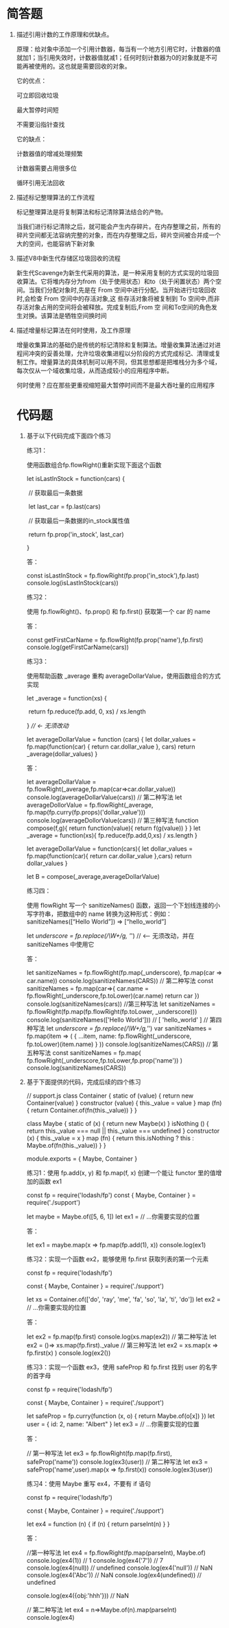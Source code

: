 # 简答题

1. 描述引用计数的工作原理和优缺点。

   原理：给对象中添加一个引用计数器，每当有一个地方引用它时，计数器的值就加1；当引用失效时，计数器值就减1；任何时刻计数器为0的对象就是不可能再被使用的。这也就是需要回收的对象。

   它的优点：

   可立即回收垃圾

   最大暂停时间短

   不需要沿指针查找

   

   它的缺点：

   计数器值的增减处理频繁

   计数器需要占用很多位

   循环引用无法回收

   

2. 描述标记整理算法的工作流程

   标记整理算法是将复制算法和标记清除算法结合的产物。

   当我们进行标记清除之后，就可能会产生内存碎片。在内存整理之前，所有的碎片空间都无法容纳完整的对象，而在内存整理之后，碎片空间被合并成一个大的空间，也能容纳下新对象

3. 描述V8中新生代存储区垃圾回收的流程

   新生代Scavenge为新生代采用的算法，是一种采用复制的方式实现的垃圾回收算法。它将堆内存分为from（处于使用状态）和to（处于闲置状态）两个空间。当我们分配对象时,先是在 From 空间中进行分配。当开始进行垃圾回收时,会检查 From 空间中的存活对象,这 些存活对象将被复制到 To 空间中,而非存活对象占用的空间将会被释放。完成复制后,From 空 间和To空间的角色发生对换。该算法是牺牲空间换时间

4. 描述增量标记算法在何时使用，及工作原理

    增量收集算法的基础仍是传统的标记清除和复制算法。增量收集算法通过对进程间冲突的妥善处理，允许垃圾收集进程以分阶段的方式完成标记、清理或复制工作。增量算法的具体机制可以用不同，但其思想都是把堆栈分为多个域，每次仅从一个域收集垃圾，从而造成较小的应用程序中断。

   何时使用？应在那些更重视缩短最大暂停时间而不是最大吞吐量的应用程序

   

   # 代码题

   1. 基于以下代码完成下面四个练习

      练习1：

      使用函数组合fp.flowRight()重新实现下面这个函数

      let isLastInStock = function(cars) {

      ​	// 获取最后一条数据

      ​	let last_car = fp.last(cars)

      ​	// 获取最后一条数据的in_stock属性值

      ​	return fp.prop('in_stock', last_car)

      }

      答：

      const isLastInStock = fp.flowRight(fp.prop('in_stock'),fp.last)
      console.log(isLastInStock(cars))

      

      练习2：

      使用 fp.flowRight()、fp.prop() 和 fp.first() 获取第一个 car 的 name

      答：

      const getFirstCarName = fp.flowRight(fp.prop('name'),fp.first) console.log(getFirstCarName(cars))

      

      练习3：

      使用帮助函数 _average 重构 averageDollarValue，使用函数组合的方式实现

      let _average = function(xs) {

      ​	return fp.reduce(fp.add, 0, xs) / xs.length

      } *// <- 无须改动*

      let averageDollarValue = function (cars) {
      	let dollar_values = fp.map(function(car) { return car.dollar_value }, cars)
      	return _average(dollar_values)
      }

      答：

      let averageDollarValue = fp.flowRight(_average,fp.map(car=>car.dollar_value))
      console.log(averageDollarValue(cars))
      // 第二种写法
      let averageDollorValue = fp.flowRight(_average, fp.map(fp.curry(fp.props)('dollar_value')))
      console.log(averageDollorValue(cars))
      // 第三种写法
      function compose(f,g){
          return function(value){
            return f(g(value))
          }
        }
        let _average = function(xs){
          fp.reduce(fp.add,0,xs) / xs.length
        }

        let averageDollarValue = function(cars){
          let dollar_values = fp.map(function(car){
            return car.dollar_value
          },cars)
          return dollar_values
        }

        let B = compose(_average,averageDollarValue)

      练习四：

      使用 flowRight 写一个 sanitizeNames() 函数，返回一个下划线连接的小写字符串，把数组中的 name 转换为这种形式：例如：sanitizeNames([“Hello World”]) => [“hello_world”]

      let _underscore = fp.replace(/\W+/g, '_') // <-- 无须改动，并在 sanitizeNames 中使用它

      答：

      let sanitizeNames = fp.flowRight(fp.map(_underscore), fp.map(car => car.name))
      console.log(sanitizeNames(CARS))
      // 第二种写法
      const sanitizeNames = fp.map(car=>{
          car.name = fp.flowRight(_underscore,fp.toLower)(car.name)
          return car
      })
      console.log(sanitizeNames(cars))
      //第三种写法
      let sanitizeNames = fp.flowRight(fp.map(fp.flowRight(fp.toLower, _underscore)))
      console.log(sanitizeNames(['Hello World'])) // [ 'hello_world' ]
      // 第四种写法
       let _underscore = fp.replace(/\W+/g,'_')
       var sanitizeNames = fp.map(item => (
           {
               ...item,
               name: fp.flowRight(_underscore, fp.toLower)(item.name)
           }
       ))
       console.log(sanitizeNames(CARS))
      // 第五种写法
       const sanitizeNames = fp.map(
           fp.flowRight(_underscore,fp.toLower,fp.prop('name'))
         )
       console.log(sanitizeNames(CARS))

      

   2. 基于下面提供的代码，完成后续的四个练习

      // support.js
      class Container {
        static of (value) {
          return new Container(value)
        }
        constructor (value) {
          this._value = value
        }
        map (fn) {
          return Container.of(fn(this._value))
        }
      }

      class Maybe {
        static of (x) {
          return new Maybe(x)
        }
        isNothing () {
          return this._value === null || this._value === undefined
        }
        constructor (x) {
          this._value = x
        }
        map (fn) {
          return this.isNothing ? this : Maybe.of(fn(this._value))
        }
      }

      module.exports = {
        Maybe,
        Container
      }

      练习1：使用 fp.add(x, y) 和 fp.map(f, x) 创建一个能让 functor 里的值增加的函数 ex1

      const fp = require('lodash/fp')
      const { Maybe, Container } = require('./support')

      let maybe = Maybe.of([5, 6, 1])
      let ex1 = // ...你需要实现的位置

      答：

      let ex1 = maybe.map(x => fp.map(fp.add(1), x))
      console.log(ex1)

      

      练习2：实现一个函数 ex2，能够使用 fp.first 获取列表的第一个元素

      const fp = require('lodash/fp')

      const { Maybe, Container } = require('./support')

      let xs = Container.of(['do', 'ray', 'me', 'fa', 'so', 'la', 'ti', 'do'])
      let ex2 = // ...你需要实现的位置

      答：

      let ex2 = fp.map(fp.first)
      console.log(xs.map(ex2))
      // 第二种写法
      let ex2 = ()=> xs.map(fp.first)._value
      // 第三种写法
      let ex2 = xs.map(x => fp.first(x) ) 
      console.log(ex2())

      

      练习3：实现一个函数 ex3，使用 safeProp 和 fp.first 找到 user 的名字的首字母

      const fp = require('lodash/fp')

      const { Maybe, Container } = require('./support')

      let safeProp = fp.curry(function (x, o) { return Maybe.of(o[x]) })
      let user = { id: 2, name: "Albert" }
      let ex3 = // ...你需要实现的位置

      答：

      // 第一种写法
      let ex3 = fp.flowRight(fp.map(fp.first), safeProp('name'))
      console.log(ex3(user))
      // 第二种写法
      let ex3 = safeProp('name',user).map(x => fp.first(x))
      console.log(ex3(user))

      

      练习4：使用 Maybe 重写 ex4，不要有 if 语句

      const fp = require('lodash/fp')

      const { Maybe, Container } = require('./support')

      let ex4 = function (n) {
        if (n) { return parseInt(n) }
      }

      答：

      //第一种写法
      let ex4 = fp.flowRight(fp.map(parseInt), Maybe.of)
      console.log(ex4(1)) // 1
      console.log(ex4('7')) // 7
      console.log(ex4(null)) // undefined
      console.log(ex4('null')) // NaN
      console.log(ex4('Abc')) // NaN
      console.log(ex4(undefined)) // undefined

      console.log(ex4({obj:'hhh'})) // NaN

      // 第二种写法
      let ex4 = n=>Maybe.of(n).map(parseInt)
      console.log(ex4)

      

      

      

      

   